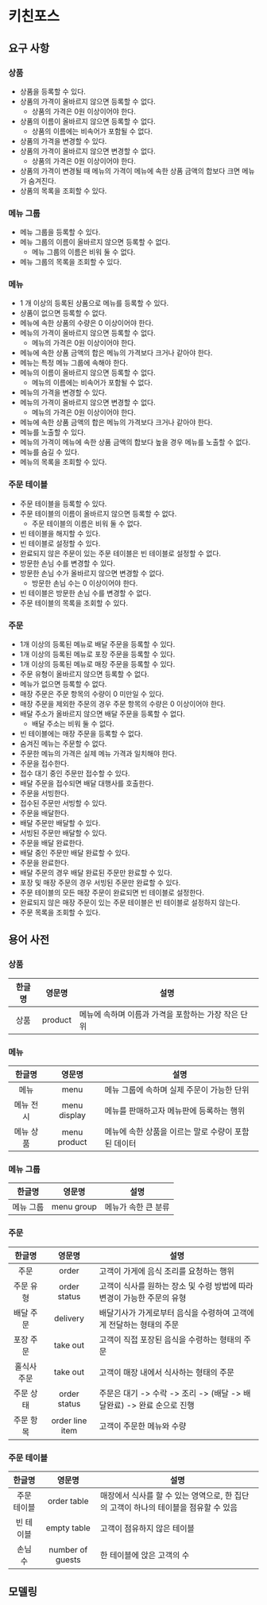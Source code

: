 # 키친포스

## 요구 사항

### 상품

- 상품을 등록할 수 있다.
- 상품의 가격이 올바르지 않으면 등록할 수 없다.
    - 상품의 가격은 0원 이상이어야 한다.
- 상품의 이름이 올바르지 않으면 등록할 수 없다.
    - 상품의 이름에는 비속어가 포함될 수 없다.
- 상품의 가격을 변경할 수 있다.
- 상품의 가격이 올바르지 않으면 변경할 수 없다.
    - 상품의 가격은 0원 이상이어야 한다.
- 상품의 가격이 변경될 때 메뉴의 가격이 메뉴에 속한 상품 금액의 합보다 크면 메뉴가 숨겨진다.
- 상품의 목록을 조회할 수 있다.

### 메뉴 그룹

- 메뉴 그룹을 등록할 수 있다.
- 메뉴 그룹의 이름이 올바르지 않으면 등록할 수 없다.
    - 메뉴 그룹의 이름은 비워 둘 수 없다.
- 메뉴 그룹의 목록을 조회할 수 있다.

### 메뉴

- 1 개 이상의 등록된 상품으로 메뉴를 등록할 수 있다.
- 상품이 없으면 등록할 수 없다.
- 메뉴에 속한 상품의 수량은 0 이상이어야 한다.
- 메뉴의 가격이 올바르지 않으면 등록할 수 없다.
    - 메뉴의 가격은 0원 이상이어야 한다.
- 메뉴에 속한 상품 금액의 합은 메뉴의 가격보다 크거나 같아야 한다.
- 메뉴는 특정 메뉴 그룹에 속해야 한다.
- 메뉴의 이름이 올바르지 않으면 등록할 수 없다.
    - 메뉴의 이름에는 비속어가 포함될 수 없다.
- 메뉴의 가격을 변경할 수 있다.
- 메뉴의 가격이 올바르지 않으면 변경할 수 없다.
    - 메뉴의 가격은 0원 이상이어야 한다.
- 메뉴에 속한 상품 금액의 합은 메뉴의 가격보다 크거나 같아야 한다.
- 메뉴를 노출할 수 있다.
- 메뉴의 가격이 메뉴에 속한 상품 금액의 합보다 높을 경우 메뉴를 노출할 수 없다.
- 메뉴를 숨길 수 있다.
- 메뉴의 목록을 조회할 수 있다.

### 주문 테이블

- 주문 테이블을 등록할 수 있다.
- 주문 테이블의 이름이 올바르지 않으면 등록할 수 없다.
    - 주문 테이블의 이름은 비워 둘 수 없다.
- 빈 테이블을 해지할 수 있다.
- 빈 테이블로 설정할 수 있다.
- 완료되지 않은 주문이 있는 주문 테이블은 빈 테이블로 설정할 수 없다.
- 방문한 손님 수를 변경할 수 있다.
- 방문한 손님 수가 올바르지 않으면 변경할 수 없다.
    - 방문한 손님 수는 0 이상이어야 한다.
- 빈 테이블은 방문한 손님 수를 변경할 수 없다.
- 주문 테이블의 목록을 조회할 수 있다.

### 주문

- 1개 이상의 등록된 메뉴로 배달 주문을 등록할 수 있다.
- 1개 이상의 등록된 메뉴로 포장 주문을 등록할 수 있다.
- 1개 이상의 등록된 메뉴로 매장 주문을 등록할 수 있다.
- 주문 유형이 올바르지 않으면 등록할 수 없다.
- 메뉴가 없으면 등록할 수 없다.
- 매장 주문은 주문 항목의 수량이 0 미만일 수 있다.
- 매장 주문을 제외한 주문의 경우 주문 항목의 수량은 0 이상이어야 한다.
- 배달 주소가 올바르지 않으면 배달 주문을 등록할 수 없다.
    - 배달 주소는 비워 둘 수 없다.
- 빈 테이블에는 매장 주문을 등록할 수 없다.
- 숨겨진 메뉴는 주문할 수 없다.
- 주문한 메뉴의 가격은 실제 메뉴 가격과 일치해야 한다.
- 주문을 접수한다.
- 접수 대기 중인 주문만 접수할 수 있다.
- 배달 주문을 접수되면 배달 대행사를 호출한다.
- 주문을 서빙한다.
- 접수된 주문만 서빙할 수 있다.
- 주문을 배달한다.
- 배달 주문만 배달할 수 있다.
- 서빙된 주문만 배달할 수 있다.
- 주문을 배달 완료한다.
- 배달 중인 주문만 배달 완료할 수 있다.
- 주문을 완료한다.
- 배달 주문의 경우 배달 완료된 주문만 완료할 수 있다.
- 포장 및 매장 주문의 경우 서빙된 주문만 완료할 수 있다.
- 주문 테이블의 모든 매장 주문이 완료되면 빈 테이블로 설정한다.
- 완료되지 않은 매장 주문이 있는 주문 테이블은 빈 테이블로 설정하지 않는다.
- 주문 목록을 조회할 수 있다.

## 용어 사전

### 상품

| 한글명 |   영문명   | 설명                            |
|:--:|:-------:|-------------------------------|
| 상품 | product | 메뉴에 속하며 이름과 가격을 포함하는 가장 작은 단위 |

### 메뉴

|  한글명   |       영문명        | 설명                                                 |
|:------:|:----------------:|----------------------------------------------------|
|   메뉴   |       menu       | 메뉴 그룹에 속하며 실제 주문이 가능한 단위                           |
| 메뉴 전시  |   menu display   | 메뉴를 판매하고자 메뉴판에 등록하는 행위                             |
| 메뉴 상품  |   menu product   | 메뉴에 속한 상품을 이르는 말로 수량이 포함된 데이터                      |

### 메뉴 그룹

|  한글명   |       영문명        | 설명          |
|:------:|:----------------:|-------------|
| 메뉴 그룹  |    menu group    | 메뉴가 속한 큰 분류 |

### 주문

|  한글명   |       영문명       | 설명                                              |
|:------:|:---------------:|-------------------------------------------------|
|   주문   |      order      | 고객이 가게에 음식 조리를 요청하는 행위                          |
| 주문 유형  |  order status   | 고객이 식사를 원하는 장소 및 수령 방법에 따라 변경이 가능한 주문의 유형       |
| 배달 주문  |    delivery     | 배달기사가 가게로부터 음식을 수령하여 고객에게 전달하는 형태의 주문           |
| 포장 주문  |    take out     | 고객이 직접 포장된 음식을 수령하는 형태의 주문                      |
| 홀식사 주문 |    take out     | 고객이 매장 내에서 식사하는 형태의 주문                          |
| 주문 상태  |  order status   | 주문은 대기 -> 수락 -> 조리 -> (배달 -> 배달완료) -> 완료 순으로 진행 |
| 주문 항목  | order line item | 고객이 주문한 메뉴와 수량                                  |

### 주문 테이블

|  한글명   |       영문명        | 설명                                                |
|:------:|:----------------:|---------------------------------------------------|
| 주문 테이블 |   order table    | 매장에서 식사를 할 수 있는 영역으로, 한 집단의 고객이 하나의 테이블을 점유할 수 있음 |
| 빈 테이블  |   empty table    | 고객이 점유하지 않은 테이블                                   |
|  손님 수  | number of guests | 한 테이블에 앉은 고객의 수                                   |

## 모델링
